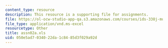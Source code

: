 ```yaml
---
content_type: resource
description: This resource is a supporting file for assignments.
file: https://ol-ocw-studio-app-qa.s3.amazonaws.com/courses/ids-338j-multidisciplinary-system-design-optimization-spring-2010/050e5ad7034022da1c8485d3f029a92d_assn02a.xls
file_type: application/vnd.ms-excel
resourcetype: Other
title: assn02a.xls
uid: 050e5ad7-0340-22da-1c84-85d3f029a92d
---
```

